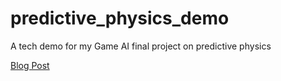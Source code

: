 # predictive_physics_demo
A tech demo for my Game AI final project on predictive physics

[Blog Post](https://ameliapayne.tech/predictive-physics-for-super-villians/)

